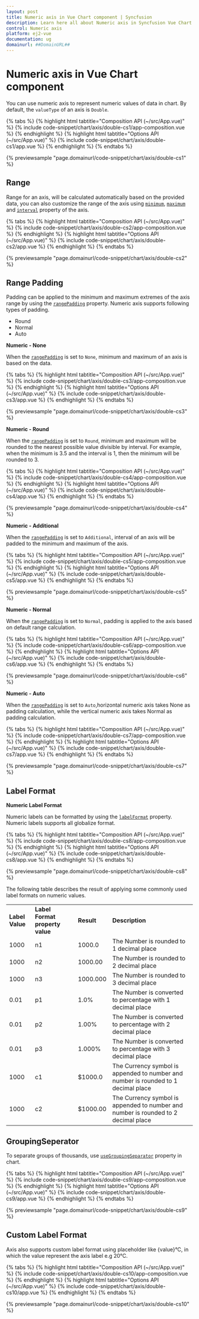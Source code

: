 ```yaml
---
layout: post
title: Numeric axis in Vue Chart component | Syncfusion
description: Learn here all about Numeric axis in Syncfusion Vue Chart component of Syncfusion Essential JS 2 and more.
control: Numeric axis 
platform: ej2-vue
documentation: ug
domainurl: ##DomainURL##
---
```


<!-- markdownlint-disable MD036 -->

# Numeric axis in Vue Chart component

You can use numeric axis to represent numeric values of data in chart. By default, the `valueType` of an axis is `Double`.

{% tabs %}
{% highlight html tabtitle="Composition API (~/src/App.vue)" %}
{% include code-snippet/chart/axis/double-cs1/app-composition.vue %}
{% endhighlight %}
{% highlight html tabtitle="Options API (~/src/App.vue)" %}
{% include code-snippet/chart/axis/double-cs1/app.vue %}
{% endhighlight %}
{% endtabs %}
        
{% previewsample "page.domainurl/code-snippet/chart/axis/double-cs1" %}

## Range

Range for an axis, will be calculated automatically based on the provided data, you can also customize the range of the axis using [`minimum`](https://ej2.syncfusion.com/vue/documentation/api/chart/axis/#minimum), [`maximum`](https://ej2.syncfusion.com/vue/documentation/api/chart/axis/#maximum) and [`interval`](https://ej2.syncfusion.com/vue/documentation/api/chart/axis/#interval) property of the axis.

{% tabs %}
{% highlight html tabtitle="Composition API (~/src/App.vue)" %}
{% include code-snippet/chart/axis/double-cs2/app-composition.vue %}
{% endhighlight %}
{% highlight html tabtitle="Options API (~/src/App.vue)" %}
{% include code-snippet/chart/axis/double-cs2/app.vue %}
{% endhighlight %}
{% endtabs %}
        
{% previewsample "page.domainurl/code-snippet/chart/axis/double-cs2" %}

## Range Padding

Padding can be applied to the minimum and maximum extremes of the axis range by using the [`rangePadding`](https://ej2.syncfusion.com/vue/documentation/api/chart/axis/#rangepadding) property. Numeric axis supports following types of padding.
* Round
* Normal
* Auto

**Numeric - None**

When the [`rangePadding`](https://ej2.syncfusion.com/vue/documentation/api/chart/axis/#rangepadding) is set to `None`, minimum and maximum of an axis is based on the data.

{% tabs %}
{% highlight html tabtitle="Composition API (~/src/App.vue)" %}
{% include code-snippet/chart/axis/double-cs3/app-composition.vue %}
{% endhighlight %}
{% highlight html tabtitle="Options API (~/src/App.vue)" %}
{% include code-snippet/chart/axis/double-cs3/app.vue %}
{% endhighlight %}
{% endtabs %}
        
{% previewsample "page.domainurl/code-snippet/chart/axis/double-cs3" %}

**Numeric - Round**

When the [`rangePadding`](https://ej2.syncfusion.com/vue/documentation/api/chart/axis/#rangepadding) is set to `Round`, minimum and maximum will be
rounded to the nearest possible value divisible by interval. For example, when the minimum is 3.5 and the interval is 1, then the minimum will be rounded to 3.

{% tabs %}
{% highlight html tabtitle="Composition API (~/src/App.vue)" %}
{% include code-snippet/chart/axis/double-cs4/app-composition.vue %}
{% endhighlight %}
{% highlight html tabtitle="Options API (~/src/App.vue)" %}
{% include code-snippet/chart/axis/double-cs4/app.vue %}
{% endhighlight %}
{% endtabs %}
        
{% previewsample "page.domainurl/code-snippet/chart/axis/double-cs4" %}

**Numeric - Additional**

When the [`rangePadding`](https://ej2.syncfusion.com/vue/documentation/api/chart/axis/#rangepadding) is set to `Additional`, interval of an axis will
be padded to the minimum and maximum of the axis.

{% tabs %}
{% highlight html tabtitle="Composition API (~/src/App.vue)" %}
{% include code-snippet/chart/axis/double-cs5/app-composition.vue %}
{% endhighlight %}
{% highlight html tabtitle="Options API (~/src/App.vue)" %}
{% include code-snippet/chart/axis/double-cs5/app.vue %}
{% endhighlight %}
{% endtabs %}
        
{% previewsample "page.domainurl/code-snippet/chart/axis/double-cs5" %}

**Numeric - Normal**

When the [`rangePadding`](https://ej2.syncfusion.com/vue/documentation/api/chart/axis/#rangepadding) is set to `Normal`, padding is applied to the axis
based on default range calculation.

{% tabs %}
{% highlight html tabtitle="Composition API (~/src/App.vue)" %}
{% include code-snippet/chart/axis/double-cs6/app-composition.vue %}
{% endhighlight %}
{% highlight html tabtitle="Options API (~/src/App.vue)" %}
{% include code-snippet/chart/axis/double-cs6/app.vue %}
{% endhighlight %}
{% endtabs %}
        
{% previewsample "page.domainurl/code-snippet/chart/axis/double-cs6" %}

**Numeric - Auto**

When the [`rangePadding`](https://ej2.syncfusion.com/vue/documentation/api/chart/axis/#rangepadding) is set to `Auto`,horizontal numeric axis takes
None as padding calculation, while the vertical numeric axis takes Normal as padding calculation.

{% tabs %}
{% highlight html tabtitle="Composition API (~/src/App.vue)" %}
{% include code-snippet/chart/axis/double-cs7/app-composition.vue %}
{% endhighlight %}
{% highlight html tabtitle="Options API (~/src/App.vue)" %}
{% include code-snippet/chart/axis/double-cs7/app.vue %}
{% endhighlight %}
{% endtabs %}
        
{% previewsample "page.domainurl/code-snippet/chart/axis/double-cs7" %}

## Label Format

**Numeric Label Format**

Numeric labels can be formatted by using the [`labelFormat`](https://ej2.syncfusion.com/vue/documentation/api/chart/axis/#labelformat) property.
Numeric labels supports all globalize format.

{% tabs %}
{% highlight html tabtitle="Composition API (~/src/App.vue)" %}
{% include code-snippet/chart/axis/double-cs8/app-composition.vue %}
{% endhighlight %}
{% highlight html tabtitle="Options API (~/src/App.vue)" %}
{% include code-snippet/chart/axis/double-cs8/app.vue %}
{% endhighlight %}
{% endtabs %}
        
{% previewsample "page.domainurl/code-snippet/chart/axis/double-cs8" %}

The following table describes the result of applying some commonly used label formats on numeric values.

<!-- markdownlint-disable MD033 -->

<table>
<tr>
<td><b>Label Value</b></td>
<td><b>Label Format property value</b></td>
<td><b>Result </b></td>
<td><b>Description </b></td>
</tr>
<tr>
<td>1000</td>
<td>n1</td>
<td>1000.0</td>
<td>The Number is rounded to 1 decimal place</td>
</tr>
<tr>
<td>1000</td>
<td>n2</td>
<td>1000.00</td>
<td>The Number is rounded to 2 decimal place</td>
</tr>
<tr>
<td>1000</td>
<td>n3</td>
<td>1000.000</td>
<td>The Number is rounded to 3 decimal place</td>
</tr>
<tr>
<td>0.01</td>
<td>p1</td>
<td>1.0%</td>
<td>The Number is converted to percentage with 1 decimal place</td>
</tr>
<tr>
<td>0.01</td>
<td>p2</td>
<td>1.00%</td>
<td>The Number is converted to percentage with 2 decimal place</td>
</tr>
<tr>
<td>0.01</td>
<td>p3</td>
<td>1.000%</td>
<td>The Number is converted to percentage with 3 decimal place</td>
</tr>
<tr>
<td>1000</td>
<td>c1</td>
<td>$1000.0</td>
<td>The Currency symbol is appended to number and number is rounded to 1 decimal place</td>
</tr>
<tr>
<td>1000</td>
<td>c2</td>
<td>$1000.00</td>
<td>The Currency symbol is appended to number and number is rounded to 2 decimal place</td>
</tr>
</table>

## GroupingSeperator

To separate groups of thousands, use [`useGroupingSeparator`](https://ej2.syncfusion.com/vue/documentation/api/chart/chartModel/#usegroupingseparator)
property in chart.

{% tabs %}
{% highlight html tabtitle="Composition API (~/src/App.vue)" %}
{% include code-snippet/chart/axis/double-cs9/app-composition.vue %}
{% endhighlight %}
{% highlight html tabtitle="Options API (~/src/App.vue)" %}
{% include code-snippet/chart/axis/double-cs9/app.vue %}
{% endhighlight %}
{% endtabs %}
        
{% previewsample "page.domainurl/code-snippet/chart/axis/double-cs9" %}

## Custom Label Format

Axis also supports custom label format using placeholder like {value}°C, in which the value represent the axis
label e.g 20°C.

{% tabs %}
{% highlight html tabtitle="Composition API (~/src/App.vue)" %}
{% include code-snippet/chart/axis/double-cs10/app-composition.vue %}
{% endhighlight %}
{% highlight html tabtitle="Options API (~/src/App.vue)" %}
{% include code-snippet/chart/axis/double-cs10/app.vue %}
{% endhighlight %}
{% endtabs %}
        
{% previewsample "page.domainurl/code-snippet/chart/axis/double-cs10" %}